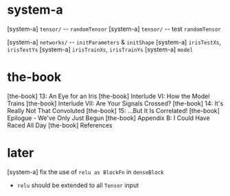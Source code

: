 # system-a

[system-a] `tensor/` -- `randomTensor`
[system-a] `tensor/` -- test `randomTensor`

[system-a] `networks/` -- `initParameters` & `initShape`
[system-a] `irisTestXs`, `irisTestYs`
[system-a] `irisTrainXs`, `irisTrainYs`
[system-a] `model`

# the-book

[the-book] 13: An Eye for an Iris
[the-book] Interlude VI: How the Model Trains
[the-book] Interlude VII: Are Your Signals Crossed?
[the-book] 14: It's Really Not That Convoluted
[the-book] 15: …But It Is Correlated!
[the-book] Epilogue - We've Only Just Begun
[the-book] Appendix B: I Could Have Raced All Day
[the-book] References

# later

[system-a] fix the use of `relu as BlockFn` in `denseBlock`

- `relu` should be extended to all `Tensor` input
